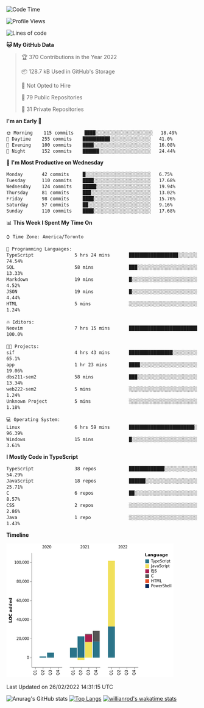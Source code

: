 <!--START_SECTION:waka-->
![Code Time](http://img.shields.io/badge/Code%20Time-161%20hrs%2030%20mins-blue)

![Profile Views](http://img.shields.io/badge/Profile%20Views-27-blue)

![Lines of code](https://img.shields.io/badge/From%20Hello%20World%20I%27ve%20Written-192%20Thousand%20lines%20of%20code-blue)

**🐱 My GitHub Data** 

> 🏆 370 Contributions in the Year 2022
 > 
> 📦 128.7 kB Used in GitHub's Storage 
 > 
> 🚫 Not Opted to Hire
 > 
> 📜 79 Public Repositories 
 > 
> 🔑 31 Private Repositories  
 > 
**I'm an Early 🐤** 

```text
🌞 Morning    115 commits    ████░░░░░░░░░░░░░░░░░░░░░   18.49% 
🌆 Daytime    255 commits    ██████████░░░░░░░░░░░░░░░   41.0% 
🌃 Evening    100 commits    ████░░░░░░░░░░░░░░░░░░░░░   16.08% 
🌙 Night      152 commits    ██████░░░░░░░░░░░░░░░░░░░   24.44%

```
📅 **I'm Most Productive on Wednesday** 

```text
Monday       42 commits     █░░░░░░░░░░░░░░░░░░░░░░░░   6.75% 
Tuesday      110 commits    ████░░░░░░░░░░░░░░░░░░░░░   17.68% 
Wednesday    124 commits    █████░░░░░░░░░░░░░░░░░░░░   19.94% 
Thursday     81 commits     ███░░░░░░░░░░░░░░░░░░░░░░   13.02% 
Friday       98 commits     ████░░░░░░░░░░░░░░░░░░░░░   15.76% 
Saturday     57 commits     ██░░░░░░░░░░░░░░░░░░░░░░░   9.16% 
Sunday       110 commits    ████░░░░░░░░░░░░░░░░░░░░░   17.68%

```


📊 **This Week I Spent My Time On** 

```text
⌚︎ Time Zone: America/Toronto

💬 Programming Languages: 
TypeScript               5 hrs 24 mins       ██████████████████░░░░░░░   74.54% 
SQL                      58 mins             ███░░░░░░░░░░░░░░░░░░░░░░   13.33% 
Markdown                 19 mins             █░░░░░░░░░░░░░░░░░░░░░░░░   4.52% 
JSON                     19 mins             █░░░░░░░░░░░░░░░░░░░░░░░░   4.44% 
HTML                     5 mins              ░░░░░░░░░░░░░░░░░░░░░░░░░   1.24%

🔥 Editors: 
Neovim                   7 hrs 15 mins       █████████████████████████   100.0%

🐱‍💻 Projects: 
sif                      4 hrs 43 mins       ████████████████░░░░░░░░░   65.1% 
app                      1 hr 23 mins        ████░░░░░░░░░░░░░░░░░░░░░   19.06% 
dbs211-sem2              58 mins             ███░░░░░░░░░░░░░░░░░░░░░░   13.34% 
web222-sem2              5 mins              ░░░░░░░░░░░░░░░░░░░░░░░░░   1.24% 
Unknown Project          5 mins              ░░░░░░░░░░░░░░░░░░░░░░░░░   1.18%

💻 Operating System: 
Linux                    6 hrs 59 mins       ████████████████████████░   96.39% 
Windows                  15 mins             █░░░░░░░░░░░░░░░░░░░░░░░░   3.61%

```

**I Mostly Code in TypeScript** 

```text
TypeScript               38 repos            █████████████░░░░░░░░░░░░   54.29% 
JavaScript               18 repos            ██████░░░░░░░░░░░░░░░░░░░   25.71% 
C                        6 repos             ██░░░░░░░░░░░░░░░░░░░░░░░   8.57% 
CSS                      2 repos             ░░░░░░░░░░░░░░░░░░░░░░░░░   2.86% 
Java                     1 repo              ░░░░░░░░░░░░░░░░░░░░░░░░░   1.43%

```


**Timeline**

![Chart not found](https://raw.githubusercontent.com/wise-introvert/wise-introvert/master/charts/bar_graph.png) 


 Last Updated on 26/02/2022 14:31:15 UTC
<!--END_SECTION:waka-->

![Anurag's GitHub stats](https://github-readme-stats.vercel.app/api?username=wise-introvert&count_private=true&show_icons=true)
[![Top Langs](https://github-readme-stats.vercel.app/api/top-langs/?username=wise-introvert&langs_count=10)](https://github.com/anuraghazra/github-readme-stats)
[![willianrod's wakatime stats](https://github-readme-stats.vercel.app/api/wakatime?username=wiseintrovert)](https://github.com/anuraghazra/github-readme-stats)
